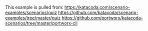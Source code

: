 This example is pulled from:
https://katacoda.com/scenario-examples/scenarios/quiz
https://github.com/katacoda/scenario-examples/tree/master/quiz
https://github.com/portworx/katacoda-scenarios/tree/master/portworx-cli
